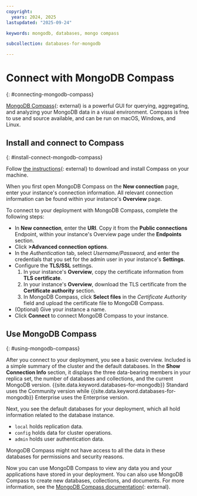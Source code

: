```yaml
---
copyright:
  years: 2024, 2025
lastupdated: "2025-09-24"

keywords: mongodb, databases, mongo compass

subcollection: databases-for-mongodb

---
```


# Connect with MongoDB Compass
{: #connecting-mongodb-compass}

[MongoDB Compass](https://www.mongodb.com/docs/compass/current/){: external} is a powerful GUI for querying, aggregating, and analyzing your MongoDB data in a visual environment. Compass is free to use and source available, and can be run on macOS, Windows, and Linux.

## Install and connect to Compass
{: #install-connect-mongodb-compass}

Follow [the instructions](https://www.mongodb.com/try/download/compass){: external} to download and install Compass on your machine.

When you first open MongoDB Compass on the **New connection** page, enter your instance's connection information. All relevant connection information can be found within your instance's **Overview** page.

To connect to your deployment with MongoDB Compass, complete the following steps:

- In **New connection**, enter the **URI**. Copy it from the **Public connections** Endpoint, within your instance's Overview page under the **Endpoints** section.
- Click **>Advanced connection options**.
- In the *Authentication* tab, select *Username/Password*, and enter the credentials that you set for the admin user in your instance's **Settings**.
- Configure the **TLS/SSL** settings.
    1. In your instance's **Overview**, copy the certificate information from **TLS certificate**.
    1. In your instance's **Overview**, download the TLS certificate from the **Certificate authority** section.
    1. In MongoDB Compass, click **Select files** in the *Certificate Authority* field and upload the certificate file to MongoDB Compass.
- (Optional) Give your instance a name.
- Click **Connect** to connect MongoDB Compass to your instance.

## Use MongoDB Compass
{: #using-mongodb-compass}

After you connect to your deployment, you see a basic overview. Included is a simple summary of the cluster and the default databases. In the **Show Connection Info** section, it displays the three data-bearing members in your replica set, the number of databases and collections, and the current MongoDB version. {{site.data.keyword.databases-for-mongodb}} Standard uses the Community version while {{site.data.keyword.databases-for-mongodb}} Enterprise uses the Enterprise version.

Next, you see the default databases for your deployment, which all hold information related to the database instance. 

- `local` holds replication data.
- `config` holds data for cluster operations. 
- `admin` holds user authentication data. 

MongoDB Compass might not have access to all the data in these databases for permissions and security reasons.

Now you can use MongoDB Compass to view any data you and your applications have stored in your deployment. You can also use MongoDB Compass to create new databases, collections, and documents. For more information, see the [MongoDB Compass documentation](https://docs.mongodb.com/compass/current/){: external}.
